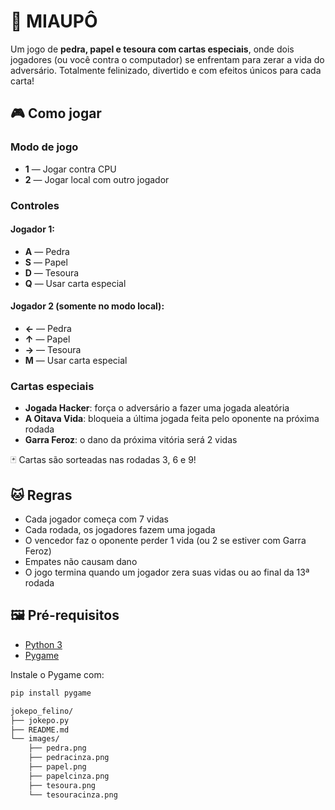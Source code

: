 
# 🐾 MIAUPÔ

Um jogo de **pedra, papel e tesoura com cartas especiais**, onde dois jogadores (ou você contra o computador) se enfrentam para zerar a vida do adversário. Totalmente felinizado, divertido e com efeitos únicos para cada carta!

## 🎮 Como jogar

### Modo de jogo
- **1** — Jogar contra CPU
- **2** — Jogar local com outro jogador

### Controles
#### Jogador 1:
- **A** — Pedra
- **S** — Papel
- **D** — Tesoura
- **Q** — Usar carta especial

#### Jogador 2 (somente no modo local):
- **←** — Pedra
- **↑** — Papel
- **→** — Tesoura
- **M** — Usar carta especial

### Cartas especiais
- **Jogada Hacker**: força o adversário a fazer uma jogada aleatória
- **A Oitava Vida**: bloqueia a última jogada feita pelo oponente na próxima rodada
- **Garra Feroz**: o dano da próxima vitória será 2 vidas

🃏 Cartas são sorteadas nas rodadas 3, 6 e 9!

## 🐱 Regras
- Cada jogador começa com 7 vidas
- Cada rodada, os jogadores fazem uma jogada
- O vencedor faz o oponente perder 1 vida (ou 2 se estiver com Garra Feroz)
- Empates não causam dano
- O jogo termina quando um jogador zera suas vidas ou ao final da 13ª rodada

## 🖼️ Pré-requisitos

- [Python 3](https://www.python.org/)
- [Pygame](https://pypi.org/project/pygame/)

Instale o Pygame com:

```bash
pip install pygame

jokepo_felino/
├── jokepo.py
├── README.md
└── images/
    ├── pedra.png
    ├── pedracinza.png
    ├── papel.png
    ├── papelcinza.png
    ├── tesoura.png
    └── tesouracinza.png

